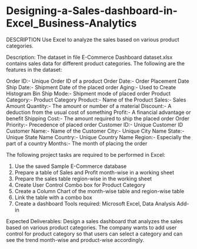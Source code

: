 # Designing-a-Sales-dashboard-in-Excel_Business-Analytics
DESCRIPTION
Use Excel to analyze the sales based on various product categories.

 
 Description:
The dataset in file E-Commerce Dashboard dataset.xlsx contains sales data for different product categories. The following are the features in the dataset:

Order ID:- 	Unique Order ID of a product
Order Date:- 	Order Placement Date
Ship Date:- 	Shipment Date of the placed order
Aging:- Used to Create Histogram Bin
Ship Mode:- 	Shipment mode of placed order
Product Category:- 	Product Category
Product:- 	Name of the Product
Sales:- 	Sales Amount
Quantity:- 	The amount or number of a material
Discount:- 	A deduction from the usual cost of something
Profit:- 	A financial advantage or benefit
Shipping Cost:- 	The amount required to ship the placed order
Order Priority:- 	Precedence of placed order
Customer ID:- 	Unique Customer ID
Customer Name:- 	Name of the Customer
City:- 	Unique City Name
State:- 	Unique State Name
Country:- 	Unique Country Name
Region:- 	Especially the part of a country
Months:-	The month of placing the order


The following project tasks are required to be performed in Excel:
1. Use the saved Sample E-Commerce database
2. Prepare a table of Sales and Profit month-wise in a working sheet
3. Prepare the sales table region-wise in the working sheet
4. Create User Control Combo box for Product Category
5. Create a Column Chart of the month-wise table and region-wise table
6. Link the table with a combo box
7. Create a dashboard
Tools required: Microsoft Excel, Data Analysis Add-in


Expected Deliverables:  Design a sales dashboard that analyzes the sales based on various product categories. The company wants to add user control for product category so that users can select a category and can see the trend month-wise and product-wise accordingly.
